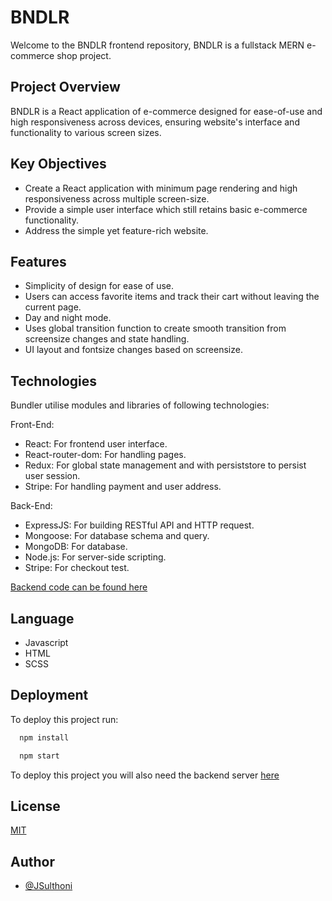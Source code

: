 # BNDLR

Welcome to the BNDLR frontend repository, BNDLR is a fullstack MERN e-commerce shop project.

## Project Overview
BNDLR is a React application of e-commerce designed for ease-of-use and high responsiveness across devices, ensuring website's interface and functionality to various screen sizes.

## Key Objectives
* Create a React application with minimum page rendering and high responsiveness across multiple screen-size.
* Provide a simple user interface which still retains basic e-commerce functionality.
* Address the simple yet feature-rich website.

## Features
* Simplicity of design for ease of use.
* Users can access favorite items and track their cart without leaving the current page.
* Day and night mode.
* Uses global transition function to create smooth transition from screensize changes and state handling.
* UI layout and fontsize changes based on screensize.

## Technologies
Bundler utilise modules and libraries of following technologies:

Front-End:
* React: For frontend user interface.
* React-router-dom: For handling pages.
* Redux: For global state management and with persiststore to persist user session.
* Stripe: For handling payment and user address.

Back-End:
* ExpressJS: For building RESTful API and HTTP request.
* Mongoose: For database schema and query.
* MongoDB: For database.
* Node.js: For server-side scripting.
* Stripe: For checkout test.

[Backend code can be found here](https://github.com/JSulthoni/BUNDLER-backend)

## Language
* Javascript
* HTML
* SCSS

## Deployment
To deploy this project run:

```bash
  npm install
```

```bash
  npm start
```

To deploy this project you will also need the backend server [here](https://github.com/JSulthoni/BUNDLER-backend)

## License
[MIT](https://choosealicense.com/licenses/mit/)


## Author
- [@JSulthoni](https://www.github.com/JSulthoni)
